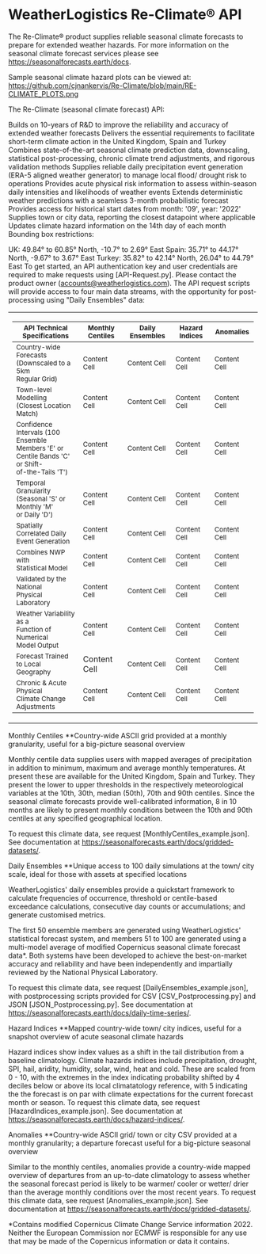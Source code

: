 # WeatherLogistics Re-Climate® API

The Re-Climate® product supplies reliable seasonal climate forecasts to prepare for extended weather hazards. For more information on the seasonal climate forecast services please see https://seasonalforecasts.earth/docs.

Sample seasonal climate hazard plots can be viewed at: https://github.com/cjnankervis/Re-Climate/blob/main/RE-CLIMATE_PLOTS.png

The Re-Climate (seasonal climate forecast) API:

Builds on 10-years of R&D to improve the reliability and accuracy of extended weather forecasts
Delivers the essential requirements to facilitate short-term climate action in the United Kingdom, Spain and Turkey
Combines state-of-the-art seasonal climate prediction data, downscaling, statistical post-processing, chronic climate trend adjustments, and rigorous validation methods
Supplies reliable daily precipitation event generation (ERA-5 aligned weather generator) to manage local flood/ drought risk to operations
Provides acute physical risk information to assess within-season daily intensities and likelihoods of weather events
Extends deterministic weather predictions with a seamless 3-month probabilistic forecast
Provides access for historical start dates from month: '09', year: '2022'
Supplies town or city data, reporting the closest datapoint where applicable
Updates climate hazard information on the 14th day of each month
Bounding box restrictions:

UK: 49.84° to 60.85° North, -10.7° to 2.69° East
Spain: 35.71° to 44.17° North, -9.67° to 3.67° East
Turkey: 35.82° to 42.14° North, 26.04° to 44.79° East
To get started, an API authentication key and user credentials are required to make requests using [API-Request.py]. Please contact the product owner (accounts@weatherlogistics.com). The API request scripts will provide access to four main data streams, with the opportunity for post-processing using "Daily Ensembles" data:

<table width="100%">
  <center><tr><td width="50%">

|<sub>API Technical Specifications</sub> | <sub>Monthly Centiles</sub> | <sub>Daily Ensembles</sub> | <sub>Hazard Indices</sub> | <sub>Anomalies</sub> |
| ------------- | ------------- | ------------- | ------------- | ------------- |
| <sub>Country-wide Forecasts<br /> (Downscaled to a 5km<br /> Regular Grid)</sub> | <sub>Content Cell</sub>  | <sub>Content Cell</sub>  | <sub>Content Cell</sub>  | <sub>Content Cell</sub>  |
| <sub>Town-level Modelling<br /> (Closest Location Match)</sub> | <sub>Content Cell</sub>  | <sub>Content Cell</sub>  | <sub>Content Cell</sub>  | <sub>Content Cell</sub>  |
| <sub>Confidence Intervals (100<br /> Ensemble Members  'E' or<br /> Centile Bands 'C' or Shift-<br />of-the-Tails 'T')</sub> | <sub>Content Cell</sub>  | <sub>Content Cell</sub>  | <sub>Content Cell</sub>  | <sub>Content Cell</sub>  |
| <sub>Temporal Granularity<br /> (Seasonal 'S' or Monthly 'M'<br /> or Daily 'D')</sub> | <sub>Content Cell</sub>  | <sub>Content Cell</sub>  | <sub>Content Cell</sub>  | <sub>Content Cell</sub>  |
| <sub>Spatially Correlated Daily<br /> Event Generation</sub> | <sub>Content Cell</sub>  | <sub>Content Cell</sub>  | <sub>Content Cell</sub>  | <sub>Content Cell</sub>  |
| <sub>Combines NWP with<br /> Statistical Model</sub> | <sub>Content Cell</sub>  | <sub>Content Cell</sub>  | <sub>Content Cell</sub>  | <sub>Content Cell</sub>  |
| <sub>Validated by the National<br /> Physical Laboratory</sub> | <sub>Content Cell</sub>  | <sub>Content Cell</sub>  | <sub>Content Cell</sub>  | <sub>Content Cell</sub>  |
| <sub>Weather Variability as a<br /> Function of Numerical<br /> Model Output</sub> | <sub>Content Cell</sub>  | <sub>Content Cell</sub>  | <sub>Content Cell</sub>  | <sub>Content Cell</sub>  |
| <sub>Forecast Trained<br /> to Local Geography</sub> | Content Cell</sub> | <sub>Content Cell</sub>  | <sub>Content Cell</sub>  | <sub>Content Cell</sub>  | <sub>Content Cell</sub>  |
| <sub>Chronic & Acute Physical<br /> Climate Change<br /> Adjustments</sub> | <sub>Content Cell</sub>  | <sub>Content Cell</sub>  | <sub>Content Cell</sub>  | <sub>Content Cell</sub>  |

  </td></tr></center>
</table>

Monthly Centiles
**Country-wide ASCII grid provided at a monthly granularity, useful for a big-picture seasonal overview

Monthly centile data supplies users with mapped averages of precipitation in addition to minimum, maximum and average monthly temperatures. At present these are available for the United Kingdom, Spain and Turkey. They present the lower to upper thresholds in the respectively meteorological variables at the 10th, 30th, median (50th), 70th and 90th centiles. Since the seasonal climate forecasts provide well-calibrated information, 8 in 10 months are likely to present monthly conditions between the 10th and 90th centiles at any specified geographical location.

To request this climate data, see request [MonthlyCentiles_example.json]. See documentation at https://seasonalforecasts.earth/docs/gridded-datasets/.

Daily Ensembles
**Unique access to 100 daily simulations at the town/ city scale, ideal for those with assets at specified locations

WeatherLogistics' daily ensembles provide a quickstart framework to calculate frequencies of occurrence, threshold or centile-based exceedance calculations, consecutive day counts or accumulations; and generate customised metrics.

The first 50 ensemble members are generated using WeatherLogistics' statistical forecast system, and members 51 to 100 are generated using a multi-model average of modified Copernicus seasonal climate forecast data*. Both systems have been developed to achieve the best-on-market accuracy and reliability and have been independently and impartially reviewed by the National Physical Laboratory.

To request this climate data, see request [DailyEnsembles_example.json], with postprocessing scripts provided for CSV [CSV_Postprocessing.py] and JSON [JSON_Postprocessing.py]. See documentation at https://seasonalforecasts.earth/docs/daily-time-series/.

Hazard Indices
**Mapped country-wide town/ city indices, useful for a snapshot overview of acute seasonal climate hazards

Hazard indices show index values as a shift in the tail distribution from a baseline climatology. Climate hazards indices include precipitation, drought, SPI, hail, aridity, humidity, solar, wind, heat and cold. These are scaled from 0 - 10, with the extremes in the index indicating probability shifted by 4 deciles below or above its local climatatology reference, with 5 indicating the the forecast is on par with climate expectations for the current forecast month or season. To request this climate data, see request [HazardIndices_example.json]. See documentation at https://seasonalforecasts.earth/docs/hazard-indices/.

Anomalies
**Country-wide ASCII grid/ town or city CSV provided at a monthly granularity; a departure forecast useful for a big-picture seasonal overview

Similar to the monthly centiles, anomalies provide a country-wide mapped overview of departures from an up-to-date climatology to assess whether the seasonal forecast period is likely to be warmer/ cooler or wetter/ drier than the average monthly conditions over the most recent years. To request this climate data, see request [Anomalies_example.json]. See documentation at https://seasonalforecasts.earth/docs/gridded-datasets/.

*Contains modified Copernicus Climate Change Service information 2022. Neither the European Commission nor ECMWF is responsible for any use that may be made of the Copernicus information or data it contains.
